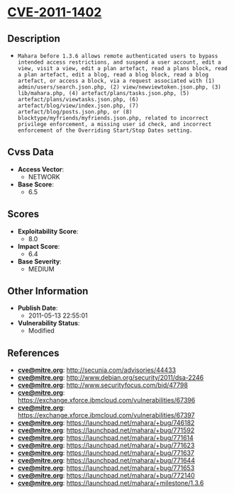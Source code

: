
# [CVE-2011-1402](http://secunia.com/advisories/44433)

## Description

- `Mahara before 1.3.6 allows remote authenticated users to bypass intended access restrictions, and suspend a user account, edit a view, visit a view, edit a plan artefact, read a plans block, read a plan artefact, edit a blog, read a blog block, read a blog artefact, or access a block, via a request associated with (1) admin/users/search.json.php, (2) view/newviewtoken.json.php, (3) lib/mahara.php, (4) artefact/plans/tasks.json.php, (5) artefact/plans/viewtasks.json.php, (6) artefact/blog/view/index.json.php, (7) artefact/blog/posts.json.php, or (8) blocktype/myfriends/myfriends.json.php, related to incorrect privilege enforcement, a missing user id check, and incorrect enforcement of the Overriding Start/Stop Dates setting.`

## Cvss Data

- **Access Vector**:
  - NETWORK
- **Base Score**:
  - 6.5

## Scores

- **Exploitability Score**:
  - 8.0
- **Impact Score**:
  - 6.4
- **Base Severity**:
  - MEDIUM

## Other Information

- **Publish Date**:
  - 2011-05-13 22:55:01
- **Vulnerability Status**:
  - Modified

## References

- **cve@mitre.org**: http://secunia.com/advisories/44433
- **cve@mitre.org**: http://www.debian.org/security/2011/dsa-2246
- **cve@mitre.org**: http://www.securityfocus.com/bid/47798
- **cve@mitre.org**: https://exchange.xforce.ibmcloud.com/vulnerabilities/67396
- **cve@mitre.org**: https://exchange.xforce.ibmcloud.com/vulnerabilities/67397
- **cve@mitre.org**: https://launchpad.net/mahara/+bug/746182
- **cve@mitre.org**: https://launchpad.net/mahara/+bug/771592
- **cve@mitre.org**: https://launchpad.net/mahara/+bug/771614
- **cve@mitre.org**: https://launchpad.net/mahara/+bug/771623
- **cve@mitre.org**: https://launchpad.net/mahara/+bug/771637
- **cve@mitre.org**: https://launchpad.net/mahara/+bug/771644
- **cve@mitre.org**: https://launchpad.net/mahara/+bug/771653
- **cve@mitre.org**: https://launchpad.net/mahara/+bug/772140
- **cve@mitre.org**: https://launchpad.net/mahara/+milestone/1.3.6
